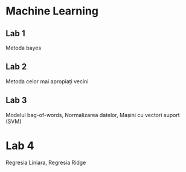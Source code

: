 # Machine Learning
## Lab 1
Metoda bayes
## Lab 2
Metoda celor mai apropiați vecini
## Lab 3
Modelul bag-of-words,
Normalizarea datelor,
Mașini cu vectori suport (SVM)
# Lab 4
Regresia Liniara,
Regresia Ridge
